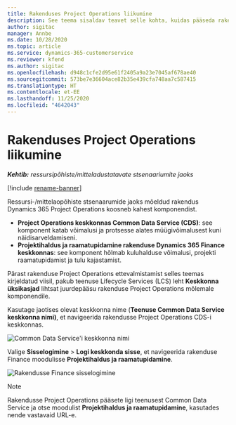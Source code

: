 ```yaml
---
title: Rakenduses Project Operations liikumine
description: See teema sisaldav teavet selle kohta, kuidas pääseda rakendusele Project Operations teenusest Lifecycle Services ligi.
author: sigitac
manager: Annbe
ms.date: 10/28/2020
ms.topic: article
ms.service: dynamics-365-customerservice
ms.reviewer: kfend
ms.author: sigitac
ms.openlocfilehash: d948c1cfe2d95e61f2405a9a23e7045af678ae40
ms.sourcegitcommit: 573be7e36604ace82b35e439cfa748aa7c587415
ms.translationtype: HT
ms.contentlocale: et-EE
ms.lasthandoff: 11/25/2020
ms.locfileid: "4642043"
---
```

# <a name="navigate-project-operations"></a>Rakenduses Project Operations liikumine

_**Kehtib:** ressursipõhiste/mitteladustatavate stsenaariumite jaoks_

[!include [rename-banner](~/includes/cc-data-platform-banner.md)]

Ressursi-/mittelaopõhiste stsenaarumide jaoks mõeldud rakendus Dynamics 365 Project Operations koosneb kahest komponendist. 

 - **Project Operations keskkonnas Common Data Service (CDS)**: see komponent katab võimalusi ja protsesse alates müügivõimalusest kuni näidisarveldamiseni. 
 - **Projektihaldus ja raamatupidamine rakenduse Dynamics 365 Finance keskkonnas**: see komponent hõlmab kuluhalduse võimalusi, projekti raamatupidamist ja tulu kajastamist. 

Pärast rakenduse Project Operations ettevalmistamist selles teemas kirjeldatud viisil, pakub teenuse Lifecycle Services (LCS) leht **Keskkonna üksikasjad** lihtsat juurdepääsu rakenduse Project Operations mõlemale komponendile.  

Kasutage jaotises olevat keskkonna nime (**Teenuse Common Data Service keskkonna nimi)**, et navigeerida rakendusse Project Operations CDS-i keskkonnas. 

  ![Common Data Service'i keskkonna nimi](./media/environment-name.PNG)

Valige **Sisselogimine** > **Logi keskkonda sisse**, et navigeerida rakenduse Finance moodulisse **Projektihaldus ja raamatupidamine**.  

   ![Rakendusse Finance sisselogimine](./media/environment-login.PNG)

> [!NOTE]
> Rakendusse Project Operations pääsete ligi teenusest Common Data Service ja otse moodulist **Projektihaldus ja raamatupidamine**, kasutades nende vastavaid URL-e. 

